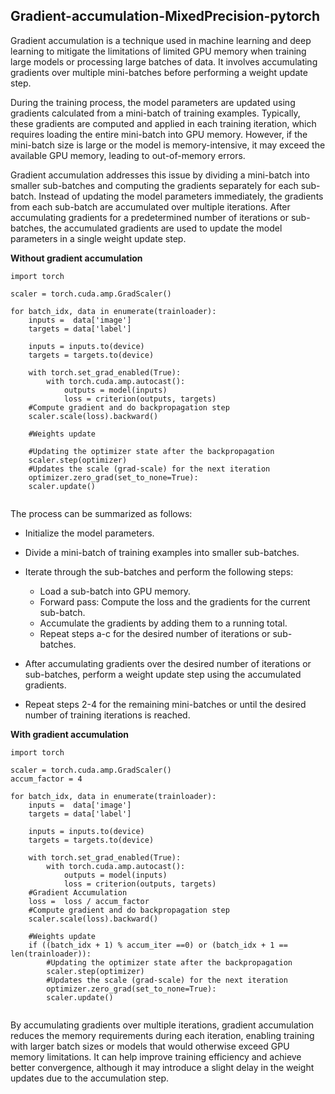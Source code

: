 ## Gradient-accumulation-MixedPrecision-pytorch



Gradient accumulation is a technique used in machine learning and deep learning to mitigate the limitations of limited GPU memory when training large models or processing large batches of data. It involves accumulating gradients over multiple mini-batches before performing a weight update step.

During the training process, the model parameters are updated using gradients calculated from a mini-batch of training examples. Typically, these gradients are computed and applied in each training iteration, which requires loading the entire mini-batch into GPU memory. However, if the mini-batch size is large or the model is memory-intensive, it may exceed the available GPU memory, leading to out-of-memory errors.

Gradient accumulation addresses this issue by dividing a mini-batch into smaller sub-batches and computing the gradients separately for each sub-batch. Instead of updating the model parameters immediately, the gradients from each sub-batch are accumulated over multiple iterations. After accumulating gradients for a predetermined number of iterations or sub-batches, the accumulated gradients are used to update the model parameters in a single weight update step.


**Without gradient accumulation**
```
import torch

scaler = torch.cuda.amp.GradScaler()

for batch_idx, data in enumerate(trainloader):
    inputs =  data['image']
    targets = data['label']
   
    inputs = inputs.to(device)
    targets = targets.to(device)
    
    with torch.set_grad_enabled(True):
        with torch.cuda.amp.autocast():
            outputs = model(inputs)
            loss = criterion(outputs, targets)
    #Compute gradient and do backpropagation step
    scaler.scale(loss).backward()
   
    #Weights update

    #Updating the optimizer state after the backpropagation
    scaler.step(optimizer)
    #Updates the scale (grad-scale) for the next iteration
    optimizer.zero_grad(set_to_none=True):
    scaler.update()
    
```

The process can be summarized as follows:

- Initialize the model parameters.
- Divide a mini-batch of training examples into smaller sub-batches.
- Iterate through the sub-batches and perform the following steps:
  
    -  Load a sub-batch into GPU memory.
    -  Forward pass: Compute the loss and the gradients for the current sub-batch.
    -  Accumulate the gradients by adding them to a running total.
    -  Repeat steps a-c for the desired number of iterations or sub-batches.
- After accumulating gradients over the desired number of iterations or sub-batches, perform a weight update step using the accumulated gradients.
- Repeat steps 2-4 for the remaining mini-batches or until the desired number of training iterations is reached.

**With gradient accumulation**


```
import torch

scaler = torch.cuda.amp.GradScaler()
accum_factor = 4

for batch_idx, data in enumerate(trainloader):
    inputs =  data['image']
    targets = data['label']
   
    inputs = inputs.to(device)
    targets = targets.to(device)

    with torch.set_grad_enabled(True):
        with torch.cuda.amp.autocast():
            outputs = model(inputs)
            loss = criterion(outputs, targets)
    #Gradient Accumulation
    loss =  loss / accum_factor
    #Compute gradient and do backpropagation step
    scaler.scale(loss).backward()
   
    #Weights update
    if ((batch_idx + 1) % accum_iter ==0) or (batch_idx + 1 == len(trainloader)):
        #Updating the optimizer state after the backpropagation
        scaler.step(optimizer)
        #Updates the scale (grad-scale) for the next iteration
        optimizer.zero_grad(set_to_none=True):
        scaler.update()
        
```
By accumulating gradients over multiple iterations, gradient accumulation reduces the memory requirements during each iteration, enabling training with larger batch sizes or models that would otherwise exceed GPU memory limitations. It can help improve training efficiency and achieve better convergence, although it may introduce a slight delay in the weight updates due to the accumulation step.
